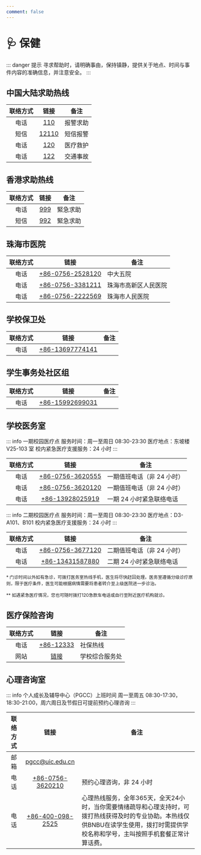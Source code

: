 ```yaml
---
comment: false
---
```


# 🩺 保健

::: danger 提示
寻求帮助时，请明确事由，保持镇静，提供关于地点、时间与事件内容的准确信息，并注意安全。
:::

## 中国大陆求助热线

| 联络方式 | 链接 | 备注 |
| :---: | :---: | --- |
| 电话 | [110](tel:110) | 报警求助 |
| 短信 | [12110](sms:12110) | 短信报警 |
| 电话 | [120](tel:119) | 医疗救护 |
| 电话 | [122](tel:122) | 交通事故 |

## 香港求助热线

| 联络方式 | 链接 | 备注 |
| :---: | :---: | --- |
| 电话 | [999](tel:999) | 緊急求助 |
| 短信 | [992](sms:992) | 緊急求助 |

## 珠海市医院

| 联络方式 | 链接 | 备注 |
| :---: | :---: | --- |
| 电话 | [+86-0756-2528120](tel:8607562528120) | 中大五院 |
| 电话 | [+86-0756-3381211](tel:8607563381211) | 珠海市高新区人民医院 |
| 电话 | [+86-0756-2222569](tel:8607562222569) | 珠海市人民医院 |

## 学校保卫处

| 联络方式 | 链接 | 备注 |
| :---: | :---: | --- |
| 电话 | [+86-13697774141](tel:8613697774141) |  |

## 学生事务处社区组

| 联络方式 | 链接 | 备注 |
| :---: | :---: | --- |
| 电话 | [+86-15992699031](tel:8615992699031) |  |

## 学校医务室

::: info 一期校园医疗点
服务时间：周一至周日 08:30-23:30
医疗地点：东坡楼 V25-103 室
校内紧急医疗支援服务：24 小时
:::

| 联络方式 | 链接 | 备注 |
| :---: | :---: | --- |
| 电话 | [+86-0756-3620555](tel:867563620555) | 一期值班电话（非 24 小时） |
| 电话 | [+86-0756-3620120](tel:867563620120) | 一期值班电话（非 24 小时） |
| 电话 | [+86-13928025919](tel:8613928025919) | 一期 24 小时紧急联络电话 |

::: info 二期校园医疗点
服务时间：周一至周日 08:30-23:30
医疗地点：D3-A101、B101
校内紧急医疗支援服务：24 小时
:::

| 联络方式 | 链接 | 备注 |
| :---: | :---: | --- |
| 电话 | [+86-0756-3677120](tel:867563677120) | 二期值班电话（非 24 小时） |
| 电话 | [+86-13431587880](tel:8613431587880) | 二期 24 小时紧急联络电话 |

<sub> * 门诊时间以外如有急诊，可拨打医务室热线手机，医生将尽快赶回处理。医务室遵循分级诊疗原则，限于医疗条件，医生可能根据病情需要将患者转介至上级医院进一步诊治。 </sub>

<sub> ** 如遇紧急医疗情况，您也可随时拨打120急款车电话或自行至附近医疗机构就诊。 </sub>

## 医疗保险咨询

| 联络方式 | 链接 | 备注 |
| :---: | :---: | --- |
| 电话 | [+86-12333](tel:8612333) | 社保热线 |
| 网站 | [链接](https://web.uic.edu.cn/en/iso/services/student-insurance(3620123/3620104)) | 学校综合服务处 |

## 心理咨询室

::: info 个人成长及辅导中心（PGCC）上班时间
周一至周五 08:30-17:30，18:30-21:00，周六周日及节假日可提前预约心理咨询
:::

| 联络方式 | 链接 | 备注 |
| :---: | :---: | --- |
| 邮箱 | [pgcc@uic.edu.cn](mailto:pgcc@uic.edu.cn) |  |
| 电话 | [+86-0756-3620210](tel:867563620210) | 预约心理咨询，非 24 小时 |
| 电话 | [+86-400-098-2525](tel:864000982525) | 心理热线服务，全年365天，全天24小时，当你需要情绪疏导和心理支持时，可拨打热线获得及时的专业协助。本热线仅供BNBU在读学生使用，拨打时需提供学校名称和学号，主叫按照手机套餐正常计算话费。|
